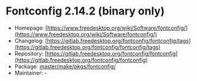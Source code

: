 # Fontconfig 2.14.2 (binary only)
 - Homepage: [https://www.freedesktop.org/wiki/Software/fontconfig/](https://www.freedesktop.org/wiki/Software/fontconfig/)
 - Changelog: [https://gitlab.freedesktop.org/fontconfig/fontconfig/tags](https://gitlab.freedesktop.org/fontconfig/fontconfig/tags)
 - Repository: [https://gitlab.freedesktop.org/fontconfig/fontconfig](https://gitlab.freedesktop.org/fontconfig/fontconfig)
 - Package: [master/make/pkgs/fontconfig/](https://github.com/Freetz-NG/freetz-ng/tree/master/make/pkgs/fontconfig/)
 - Maintainer: -

